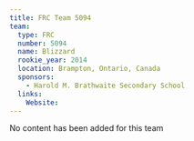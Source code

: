 ```yaml
---
title: FRC Team 5094
team:
  type: FRC
  number: 5094
  name: Blizzard
  rookie_year: 2014
  location: Brampton, Ontario, Canada
  sponsors:
    - Harold M. Brathwaite Secondary School
  links:
    Website: 
---
```

No content has been added for this team
